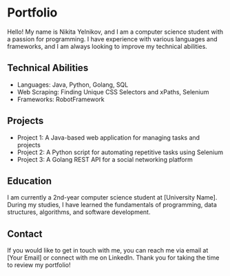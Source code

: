 # Portfolio

Hello! My name is Nikita Yelnikov, and I am a computer science student with a passion for programming. I have experience with various languages and frameworks, and I am always looking to improve my technical abilities.

## Technical Abilities

- Languages: Java, Python, Golang, SQL
- Web Scraping: Finding Unique CSS Selectors and xPaths, Selenium
- Frameworks: RobotFramework

## Projects

- Project 1: A Java-based web application for managing tasks and projects
- Project 2: A Python script for automating repetitive tasks using Selenium
- Project 3: A Golang REST API for a social networking platform

## Education

I am currently a 2nd-year computer science student at [University Name]. During my studies, I have learned the fundamentals of programming, data structures, algorithms, and software development.

## Contact

If you would like to get in touch with me, you can reach me via email at [Your Email] or connect with me on LinkedIn. Thank you for taking the time to review my portfolio!
